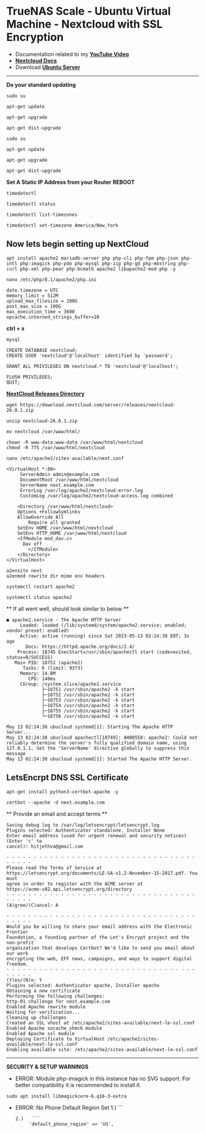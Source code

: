 # TrueNAS Scale - Ubuntu Virtual Machine - Nextcloud with SSL Encryption
- Documentation related to my **[YouTube Video](https://www.youtube.com/watch?v=3LxhyhNm9e0)**
- **[Nextcloud Docs](https://docs.nextcloud.com/server/latest/admin_manual/installation/source_installation.html)**
- Download **[Ubuntu Server](https://ubuntu.com/download/server)**
___
**Do your standard updating**
```
sudo su
```
```
apt-get update
```
```
apt-get upgrade
```
```
apt-get dist-upgrade
```
```
sudo su
```
```
apt-get update
```
```
apt-get upgrade
```
```
apt-get dist-upgrade
```
**Set A Static IP Address from your Router**
**REBOOT**
```
timedatectl
```
```
timedatectl status
```
```
timedatectl list-timezones
```
```
timedatectl set-timezone America/New_York
```
## Now lets begin setting up NextCloud ##
```
apt install apache2 mariadb-server php php-cli php-fpm php-json php-intl php-imagick php-pdo php-mysql php-zip php-gd php-mbstring php-curl php-xml php-pear php-bcmath apache2 libapache2-mod-php -y
```
```
nano /etc/php/8.1/apache2/php.ini
```
```
date.timezone = UTC
memory_limit = 512M
upload_max_filesize = 100G
post_max_size = 100G
max_execution_time = 3600
opcache.interned_strings_buffer=10
```
**ctrl + x**
```
mysql
```
```
CREATE DATABASE nextcloud;
CREATE USER 'nextcloud'@'localhost' identified by 'password';
```
```
GRANT ALL PRIVILEGES ON nextcloud.* TO 'nextcloud'@'localhost';
```
```
FLUSH PRIVILEGES;
QUIT;
```
**[NextCloud Releases Directory](https://download.nextcloud.com/server/releases/)**
```
wget https://download.nextcloud.com/server/releases/nextcloud-26.0.1.zip
```
```
unzip nextcloud-26.0.1.zip
```
```
mv nextcloud /var/www/html/
```
```
chown -R www-data:www-data /var/www/html/nextcloud
chmod -R 775 /var/www/html/nextcloud
```
```
nano /etc/apache2/sites-available/next.conf
```
```
<VirtualHost *:80>
     ServerAdmin admin@example.com
     DocumentRoot /var/www/html/nextcloud
     ServerName next.example.com
     ErrorLog /var/log/apache2/nextcloud-error.log
     CustomLog /var/log/apache2/nextcloud-access.log combined
 
    <Directory /var/www/html/nextcloud>
	Options +FollowSymlinks
	AllowOverride All
        Require all granted
 	SetEnv HOME /var/www/html/nextcloud
 	SetEnv HTTP_HOME /var/www/html/nextcloud
 	<IfModule mod_dav.c>
  	  Dav off
        </IfModule>
    </Directory>
</VirtualHost>
```
```
a2ensite next
a2enmod rewrite dir mime env headers
```
```
systemctl restart apache2
```
```
systemctl status apache2
```
** If all went well, should look similar to below **
```
● apache2.service - The Apache HTTP Server
     Loaded: loaded (/lib/systemd/system/apache2.service; enabled; vendor preset: enabled)
     Active: active (running) since Sat 2023-05-13 02:24:38 EDT; 3s ago
       Docs: https://httpd.apache.org/docs/2.4/
    Process: 18745 ExecStart=/usr/sbin/apachectl start (code=exited, status=0/SUCCESS)
   Main PID: 18751 (apache2)
      Tasks: 6 (limit: 9373)
     Memory: 14.8M
        CPU: 140ms
     CGroup: /system.slice/apache2.service
             ├─18751 /usr/sbin/apache2 -k start
             ├─18752 /usr/sbin/apache2 -k start
             ├─18753 /usr/sbin/apache2 -k start
             ├─18754 /usr/sbin/apache2 -k start
             ├─18755 /usr/sbin/apache2 -k start
             └─18756 /usr/sbin/apache2 -k start

May 13 02:24:38 ubucloud systemd[1]: Starting The Apache HTTP Server...
May 13 02:24:38 ubucloud apachectl[18749]: AH00558: apache2: Could not reliably determine the server's fully qualified domain name, using 127.0.1.1. Set the 'ServerName' directive globally to suppress this message
May 13 02:24:38 ubucloud systemd[1]: Started The Apache HTTP Server.

```
## LetsEncrpt DNS SSL Certificate ##
```
apt-get install python3-certbot-apache -y
```
```
certbot --apache -d next.example.com
```
** Provide an email and accept terms **
```
Saving debug log to /var/log/letsencrypt/letsencrypt.log
Plugins selected: Authenticator standalone, Installer None
Enter email address (used for urgent renewal and security notices) (Enter 'c' to
cancel): hitjethva@gmail.com

- - - - - - - - - - - - - - - - - - - - - - - - - - - - - - - - - - - - - - - -
Please read the Terms of Service at
https://letsencrypt.org/documents/LE-SA-v1.2-November-15-2017.pdf. You must
agree in order to register with the ACME server at
https://acme-v02.api.letsencrypt.org/directory
- - - - - - - - - - - - - - - - - - - - - - - - - - - - - - - - - - - - - - - -
(A)gree/(C)ancel: A

- - - - - - - - - - - - - - - - - - - - - - - - - - - - - - - - - - - - - - - -
Would you be willing to share your email address with the Electronic Frontier
Foundation, a founding partner of the Let's Encrypt project and the non-profit
organization that develops Certbot? We'd like to send you email about our work
encrypting the web, EFF news, campaigns, and ways to support digital freedom.
- - - - - - - - - - - - - - - - - - - - - - - - - - - - - - - - - - - - - - - -
(Y)es/(N)o: Y
Plugins selected: Authenticator apache, Installer apache
Obtaining a new certificate
Performing the following challenges:
http-01 challenge for next.example.com
Enabled Apache rewrite module
Waiting for verification...
Cleaning up challenges
Created an SSL vhost at /etc/apache2/sites-available/next-le-ssl.conf
Enabled Apache socache_shmcb module
Enabled Apache ssl module
Deploying Certificate to VirtualHost /etc/apache2/sites-available/next-le-ssl.conf
Enabling available site: /etc/apache2/sites-available/next-le-ssl.conf
```
___
**SECURITY & SETUP WARNINGS**
- ERROR: Module php-imagick in this instance has no SVG support. For better compatibility it is recommended to install it.
```
sudo apt install libmagickcore-6.q16-3-extra
```
- ERROR: No Phone Default Region Set
  1.)   ```

	```
  2.)   ```
         'default_phone_region' => 'US',
	```

```
```

```
```

```
```

```
```

```
